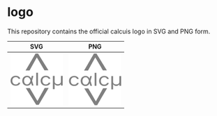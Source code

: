 # logo
This repository contains the official calcuis logo in SVG and PNG form.


| SVG | PNG |
|-----|-----|
| [<img src="https://raw.githubusercontent.com/calcuis/logo/master/logo.svg" width="120" height="120">](https://github.com/calcuis/logo/blob/main/logo.svg) | [<img src="https://raw.githubusercontent.com/calcuis/logo/master/logo.png" width="120" height="120">](https://github.com/calcuis/logo/blob/main/logo.png) |

